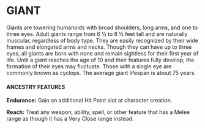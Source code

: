 # GIANT

Giants are towering humanoids with broad shoulders, long arms, and one to three eyes. Adult giants range from 6 ½ to 8 ½ feet tall and are naturally muscular, regardless of body type. They are easily recognized by their wide frames and elongated arms and necks. Though they can have up to three eyes, all giants are born with none and remain sightless for their first year of life. Until a giant reaches the age of 10 and their features fully develop, the formation of their eyes may fluctuate. Those with a single eye are commonly known as cyclops. The average giant lifespan is about 75 years.

#### ANCESTRY FEATURES

**Endurance:** Gain an additional Hit Point slot at character creation.

**Reach:** Treat any weapon, ability, spell, or other feature that has a Melee range as though it has a Very Close range instead.
